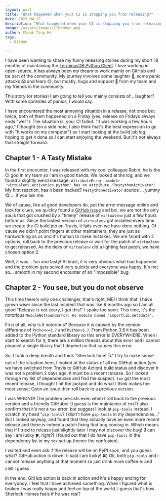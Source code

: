 ```yaml
---
layout: post
title: "What happened when your CI is stopping you from releasing?"
date: 2021-04-12
description: "What happened when your CI is stopping you from releasing? An adventure novel about releasing your open-source project."
image: /assets/images/CIbroken.png
author: Cheuk Ting Ho
tags:
  - GitHub

---
```


I have been wanting to share my funny releasing stories during my short 18 months of maintaining the [TerminusDB Python Client](https://github.com/terminusdb/terminusdb-client-python). I love working in open-source, it has always been my dream to work mainly on GitHub and be part of the community. My journey involves some laughter 🤣, some panic attacks 😱 and tears 😢, but mostly, hugs and support 🙌 from my team and my friends in the community.

This story (or stories) I am going to tell you mainly consists of... laughter? With some sprinkles of panics, I would say.

I have encountered the most annoying situation in a release, not once but twice, both of them happened on a Friday (yes, release on Fridays always ends "well"). The situation is, your CI failed. "It was working a few hours ago," I thought (on a side note, I also think that's the best expression to go with "It works on my computer") so I start looking at the build job log, hoping to get it done so I can start enjoying the weekend. But it's not always that straight forward.

## Chapter 1 - A Tasty Mistake

In the first encounter, I was released with my cool colleague Robin, he is the CI god in my team so I am in good hands. We looked at the log, and we found a slightly weird message: `AttributeError: module 'virtualenv.activation.python' has no attribute 'PestythonActivator'` My first reaction, has it been hacked? `PestythonActivator` sounds ... yummy 😋 ... if you ask me.

We of cause, like all good developers do, put the error message online and look for clues, we quickly found a [GitHub issue](https://github.com/pypa/virtualenv/issues/1857) and boi, we are not the only souls that got crushed by a "timely" release of `virtualenv` just a few hours before us. Since the lastest version of `virtualenv` got installed every time we create the CI build job on Travis, it fails even we have done nothing. Of cause we didn't point fingers at other maintainers, they are just as hardworking as us and it's human to make mistakes. We are faced with 2 options, roll back to the previous release or wait for the patch of `virtualenv` to get released. As the devs of `virtualenv` did a lighting fast patch, we have chosen option 2.

Well, it was... fun and tasty! At least, it is very obvious what had happened and the problem gets solved very quickly and everyone was happy. It's not so... smooth in my second encounter of an "impossible" bug.

## Chapter 2 - You see, but you do not observe

This time there's only one challenger, that's right, ME! I think that' i have grown wiser since the last incident that was like 9 months ago so I am all good "Release is not scary, I got this!" I spoke too soon. This time, it's the notorious `ModuleNotFoundError: No module named 'importlib.metadata'`.

First of all, why is it notorious? Because it is caused by the version difference of `Python<=3.7` and `Python>3.7`. From Python 3.8 it has been added to the Python standard library so this error is EVERYWHERE. When I start to search for it, there are a million threads about this error and I cannot pinpoint a single library that I depend on that causes this error.

So, I took a deep breath and think "Sherlock time! 🔍" I try to make sense out of the situation here, I looked at the status of all my GitHub action (yes we have switched from Travis to GitHub Action) build status and discover it was not a problem 2 days ago, it must be a recent release. So I looked through my list of dependencies and find the suspect. `tox` got the most recent release, I thought I hit the jackpot and do what I think makes the most sense: Open an issue then roll back to a previous version.

I was WRONG! The problem persists even when I roll back to the previous version and a friendly GitHuber (I guess is the maintainer of `tox`?) also confirm that it's not a `tox` error, but suggest I look at `pip-tools` instead. I scratch my head "`pip-tools`? I didn't have `pip-tools` in my dependencies..." But I looked anyway, and found that they actually have an even more recent release and there is indeed a patch fixing that bug coming in. Which means that if I tried to release just slightly later I may not discover the bug! (I can say I am lucky 🍀, right?) I found out that I do have `pip-tools` in the dependency list in my `tox` set up (hence the confusion).

I waited and even ask if the release will be on PyPI soon, and you guess what? GitHub action is down! (I said I am lucky! 🍀) Ok, both `pip-tools` and I cannot release anything at that moment so just drink more coffee ☕ and chill I guess.

In the end, GitHub action is back in action and it's a happy ending for everybody. I feel that I have achieved something. When I figured what is broken I was really happy and feel on top of the world. I guess that's how Sherlock Homes feels if he was real?
